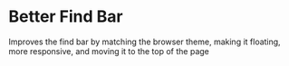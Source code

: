 # Better Find Bar

Improves the find bar by matching the browser theme, making it floating,
more responsive, and moving it to the top of the page
